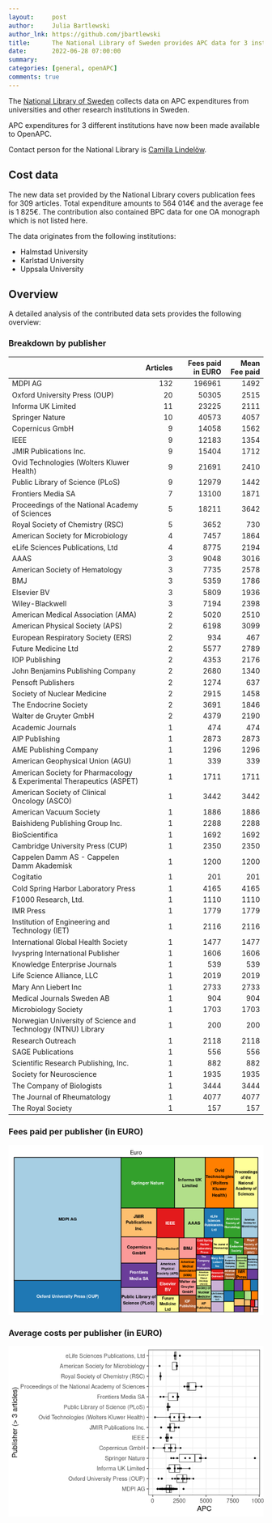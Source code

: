 ```yaml
---
layout:     post
author:     Julia Bartlewski
author_lnk: https://github.com/jbartlewski
title:      The National Library of Sweden provides APC data for 3 institutions
date:       2022-06-28 07:00:00
summary:    
categories: [general, openAPC]
comments: true
---
```




The [National Library of Sweden](https://www.kb.se/in-english.html) collects data on APC expenditures from universities and other research institutions in Sweden. 

APC expenditures for 3 different institutions have now been made available to OpenAPC.

Contact person for the National Library is [Camilla Lindelöw](mailto:Camilla.Lindelow@kb.se).

## Cost data



The new data set provided by the National Library covers publication fees for 309 articles. Total expenditure amounts to 564 014€ and the average fee is 1 825€. The contribution also contained BPC data for one OA monograph which is not listed here.

The data originates from the following institutions:

- Halmstad University
- Karlstad University
- Uppsala University


## Overview

A detailed analysis of the contributed data sets provides the following overview:

### Breakdown by publisher


|                                                                      | Articles| Fees paid in EURO| Mean Fee paid|
|:---------------------------------------------------------------------|--------:|-----------------:|-------------:|
|MDPI AG                                                               |      132|            196961|          1492|
|Oxford University Press (OUP)                                         |       20|             50305|          2515|
|Informa UK Limited                                                    |       11|             23225|          2111|
|Springer Nature                                                       |       10|             40573|          4057|
|Copernicus GmbH                                                       |        9|             14058|          1562|
|IEEE                                                                  |        9|             12183|          1354|
|JMIR Publications Inc.                                                |        9|             15404|          1712|
|Ovid Technologies (Wolters Kluwer Health)                             |        9|             21691|          2410|
|Public Library of Science (PLoS)                                      |        9|             12979|          1442|
|Frontiers Media SA                                                    |        7|             13100|          1871|
|Proceedings of the National Academy of Sciences                       |        5|             18211|          3642|
|Royal Society of Chemistry (RSC)                                      |        5|              3652|           730|
|American Society for Microbiology                                     |        4|              7457|          1864|
|eLife Sciences Publications, Ltd                                      |        4|              8775|          2194|
|AAAS                                                                  |        3|              9048|          3016|
|American Society of Hematology                                        |        3|              7735|          2578|
|BMJ                                                                   |        3|              5359|          1786|
|Elsevier BV                                                           |        3|              5809|          1936|
|Wiley-Blackwell                                                       |        3|              7194|          2398|
|American Medical Association (AMA)                                    |        2|              5020|          2510|
|American Physical Society (APS)                                       |        2|              6198|          3099|
|European Respiratory Society (ERS)                                    |        2|               934|           467|
|Future Medicine Ltd                                                   |        2|              5577|          2789|
|IOP Publishing                                                        |        2|              4353|          2176|
|John Benjamins Publishing Company                                     |        2|              2680|          1340|
|Pensoft Publishers                                                    |        2|              1274|           637|
|Society of Nuclear Medicine                                           |        2|              2915|          1458|
|The Endocrine Society                                                 |        2|              3691|          1846|
|Walter de Gruyter GmbH                                                |        2|              4379|          2190|
|Academic Journals                                                     |        1|               474|           474|
|AIP Publishing                                                        |        1|              2873|          2873|
|AME Publishing Company                                                |        1|              1296|          1296|
|American Geophysical Union (AGU)                                      |        1|               339|           339|
|American Society for Pharmacology & Experimental Therapeutics (ASPET) |        1|              1711|          1711|
|American Society of Clinical Oncology (ASCO)                          |        1|              3442|          3442|
|American Vacuum Society                                               |        1|              1886|          1886|
|Baishideng Publishing Group Inc.                                      |        1|              2288|          2288|
|BioScientifica                                                        |        1|              1692|          1692|
|Cambridge University Press (CUP)                                      |        1|              2350|          2350|
|Cappelen Damm AS - Cappelen Damm Akademisk                            |        1|              1200|          1200|
|Cogitatio                                                             |        1|               201|           201|
|Cold Spring Harbor Laboratory Press                                   |        1|              4165|          4165|
|F1000 Research, Ltd.                                                  |        1|              1110|          1110|
|IMR Press                                                             |        1|              1779|          1779|
|Institution of Engineering and Technology (IET)                       |        1|              2116|          2116|
|International Global Health Society                                   |        1|              1477|          1477|
|Ivyspring International Publisher                                     |        1|              1606|          1606|
|Knowledge Enterprise Journals                                         |        1|               539|           539|
|Life Science Alliance, LLC                                            |        1|              2019|          2019|
|Mary Ann Liebert Inc                                                  |        1|              2733|          2733|
|Medical Journals Sweden AB                                            |        1|               904|           904|
|Microbiology Society                                                  |        1|              1703|          1703|
|Norwegian University of Science and Technology (NTNU) Library         |        1|               200|           200|
|Research Outreach                                                     |        1|              2118|          2118|
|SAGE Publications                                                     |        1|               556|           556|
|Scientific Research Publishing, Inc.                                  |        1|               882|           882|
|Society for Neuroscience                                              |        1|              1935|          1935|
|The Company of Biologists                                             |        1|              3444|          3444|
|The Journal of Rheumatology                                           |        1|              4077|          4077|
|The Royal Society                                                     |        1|               157|           157|

### Fees paid per publisher (in EURO)

![plot of chunk tree_natlibswe_2022_06_28_full](/figure/tree_natlibswe_2022_06_28_full-1.png)

###  Average costs per publisher (in EURO)

![plot of chunk box_natlibswe_2022_06_28_publisher_full](/figure/box_natlibswe_2022_06_28_publisher_full-1.png)
